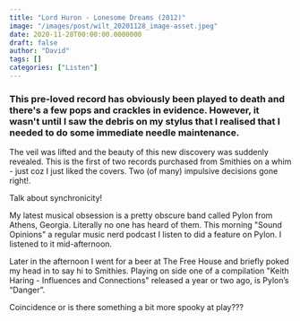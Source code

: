 ```yaml
---
title: "Lord Huron - Lonesome Dreams (2012)"
image: "/images/post/wilt_20201128_image-asset.jpeg"
date: 2020-11-28T00:00:00.0000000
draft: false
author: "David"
tags: []
categories: ["Listen"]
---
```

### This pre-loved record has obviously been played to death and there's a few pops and crackles in evidence. However, it wasn't until I saw the debris on my stylus that I realised that I needed to do some immediate needle maintenance.

 The veil was lifted and the beauty of this new discovery was suddenly revealed. This is the first of two records purchased from Smithies on a whim - just coz I just liked the covers. Two (of many) impulsive decisions gone right!.

 Talk about synchronicity! 

 My latest musical obsession is a pretty obscure band called Pylon from Athens, Georgia. Literally no one has heard of them. This morning "Sound Opinions" a regular music nerd podcast I listen to did a feature on Pylon. I listened to it mid-afternoon.

 Later in the afternoon I went for a beer at The Free House and briefly poked my head in to say hi to Smithies. Playing on side one of a compilation "Keith Haring - Influences and Connections" released a year or two ago, is Pylon’s “Danger”.

 Coincidence or is there something a bit more spooky at play???